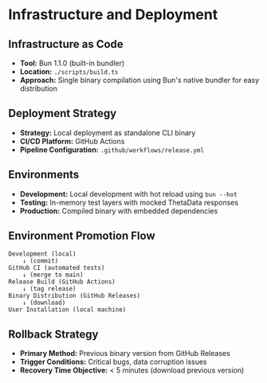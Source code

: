 # Infrastructure and Deployment

## Infrastructure as Code
- **Tool:** Bun 1.1.0 (built-in bundler)
- **Location:** `./scripts/build.ts`
- **Approach:** Single binary compilation using Bun's native bundler for easy distribution

## Deployment Strategy
- **Strategy:** Local deployment as standalone CLI binary
- **CI/CD Platform:** GitHub Actions
- **Pipeline Configuration:** `.github/workflows/release.yml`

## Environments
- **Development:** Local development with hot reload using `bun --hot`
- **Testing:** In-memory test layers with mocked ThetaData responses
- **Production:** Compiled binary with embedded dependencies

## Environment Promotion Flow
```
Development (local) 
    ↓ (commit)
GitHub CI (automated tests)
    ↓ (merge to main)
Release Build (GitHub Actions)
    ↓ (tag release)
Binary Distribution (GitHub Releases)
    ↓ (download)
User Installation (local machine)
```

## Rollback Strategy
- **Primary Method:** Previous binary version from GitHub Releases
- **Trigger Conditions:** Critical bugs, data corruption issues
- **Recovery Time Objective:** < 5 minutes (download previous version)
